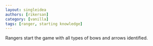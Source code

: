 ```yaml
---
layout: singleidea
authors: [rikersan]
category: [vanilla]
tags: [ranger, starting knowledge]
---
```

Rangers start the game with all types of bows and arrows identified.
